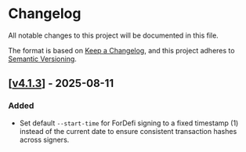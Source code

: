 # Changelog

All notable changes to this project will be documented in this file.

The format is based on [Keep a Changelog](https://keepachangelog.com/en/1.0.0/),
and this project adheres to [Semantic Versioning](https://semver.org/spec/v2.0.0.html).


## [[v4.1.3](https://github.com/flare-foundation/flare-stake-tool/releases/tag/v4.1.3)] - 2025-08-11

### Added

* Set default `--start-time` for ForDefi signing to a fixed timestamp (1) instead of the current date to ensure consistent transaction hashes across signers.